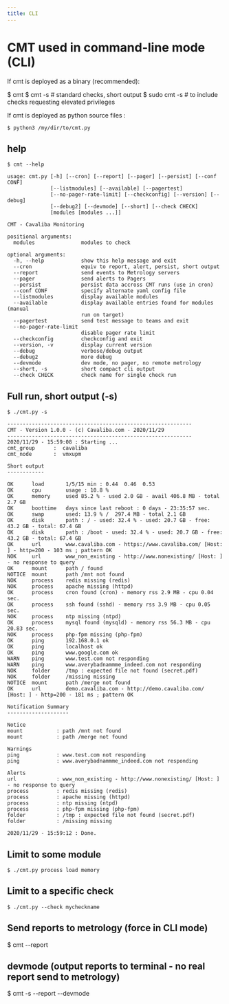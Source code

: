 ```yaml
---
title: CLI
---
```


# CMT used in command-line mode (CLI)

If cmt is deployed as a binary (recommended):

   $ cmt
   $ cmt -s          # standard checks, short output
   $ sudo cmt -s     # to include checks requesting elevated privileges

If cmt is deployed as python source files :

    $ python3 /my/dir/to/cmt.py 

## help

    $ cmt --help

    usage: cmt.py [-h] [--cron] [--report] [--pager] [--persist] [--conf CONF]
                  [--listmodules] [--available] [--pagertest]
                  [--no-pager-rate-limit] [--checkconfig] [--version] [--debug]
                  [--debug2] [--devmode] [--short] [--check CHECK]
                  [modules [modules ...]]

    CMT - Cavaliba Monitoring

    positional arguments:
      modules               modules to check

    optional arguments:
      -h, --help            show this help message and exit
      --cron                equiv to report, alert, persist, short output
      --report              send events to Metrology servers
      --pager               send alerts to Pagers
      --persist             persist data accross CMT runs (use in cron)
      --conf CONF           specify alternate yaml config file
      --listmodules         display available modules
      --available           display available entries found for modules (manual
                            run on target)
      --pagertest           send test message to teams and exit
      --no-pager-rate-limit
                            disable pager rate limit
      --checkconfig         checkconfig and exit
      --version, -v         display current version
      --debug               verbose/debug output
      --debug2              more debug
      --devmode             dev mode, no pager, no remote metrology
      --short, -s           short compact cli output
      --check CHECK         check name for single check run
 

## Full run, short output (-s)

    $ ./cmt.py -s

    ------------------------------------------------------------
    CMT - Version 1.0.0 - (c) Cavaliba.com - 2020/11/29
    ------------------------------------------------------------
    2020/11/29 - 15:59:08 : Starting ...
    cmt_group      :  cavaliba
    cmt_node       :  vmxupm

    Short output
    ------------

    OK      load       1/5/15 min : 0.44  0.46  0.53
    OK      cpu        usage : 10.8 %
    OK      memory     used 85.2 % - used 2.0 GB - avail 406.8 MB - total 2.7 GB
    OK      boottime   days since last reboot : 0 days - 23:35:57 sec.
    OK      swap       used: 13.9 % /  297.4 MB - total 2.1 GB
    OK      disk       path : / - used: 32.4 % - used: 20.7 GB - free: 43.2 GB - total: 67.4 GB 
    OK      disk       path : /boot - used: 32.4 % - used: 20.7 GB - free: 43.2 GB - total: 67.4 GB 
    OK      url        www.cavaliba.com - https://www.cavaliba.com/ [Host: ] - http=200 - 103 ms ; pattern OK
    NOK     url        www_non_existing - http://www.nonexisting/ [Host: ] - no response to query
    OK      mount      path / found
    NOTICE  mount      path /mnt not found
    NOK     process    redis missing (redis)
    NOK     process    apache missing (httpd)
    OK      process    cron found (cron) - memory rss 2.9 MB - cpu 0.04 sec.
    OK      process    ssh found (sshd) - memory rss 3.9 MB - cpu 0.05 sec.
    NOK     process    ntp missing (ntpd)
    OK      process    mysql found (mysqld) - memory rss 56.3 MB - cpu 20.83 sec.
    NOK     process    php-fpm missing (php-fpm)
    OK      ping       192.168.0.1 ok
    OK      ping       localhost ok
    OK      ping       www.google.com ok
    WARN    ping       www.test.com not responding
    WARN    ping       www.averybadnammme_indeed.com not responding
    NOK     folder     /tmp : expected file not found (secret.pdf)
    NOK     folder     /missing missing
    NOTICE  mount      path /merge not found
    OK      url        demo.cavaliba.com - http://demo.cavaliba.com/ [Host: ] - http=200 - 181 ms ; pattern OK

    Notification Summary
    --------------------

    Notice 
    mount           : path /mnt not found
    mount           : path /merge not found

    Warnings 
    ping            : www.test.com not responding
    ping            : www.averybadnammme_indeed.com not responding

    Alerts 
    url             : www_non_existing - http://www.nonexisting/ [Host: ] - no response to query
    process         : redis missing (redis)
    process         : apache missing (httpd)
    process         : ntp missing (ntpd)
    process         : php-fpm missing (php-fpm)
    folder          : /tmp : expected file not found (secret.pdf)
    folder          : /missing missing

    2020/11/29 - 15:59:12 : Done.


## Limit to some module

    $ ./cmt.py process load memory


## Limit to a specific check

    $ ./cmt.py --check mycheckname


## Send reports to metrology (force in CLI mode)

  $ cmt --report


## devmode (output reports to terminal - no real report send to metrology)

  $ cmt -s --report --devmode

  